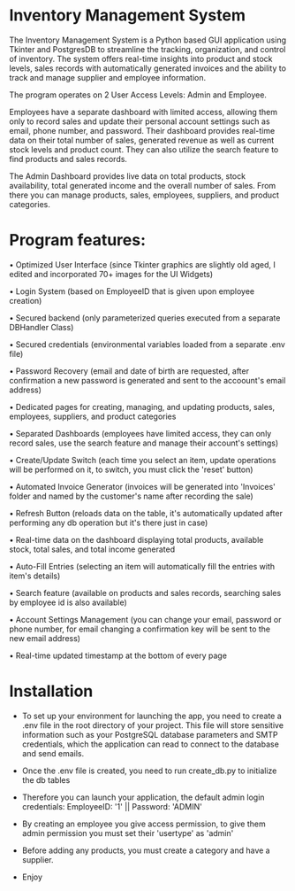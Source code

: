 # Inventory Management System

The Inventory Management System is a Python based GUI application using Tkinter and PostgresDB to streamline the tracking, organization, and control of inventory.
The system offers real-time insights into product and stock levels, sales records with automatically generated invoices and the ability to track and manage supplier and employee information.


The program operates on 2 User Access Levels: Admin and Employee. 


Employees have a separate dashboard with limited access, allowing them only to record sales and update their personal account settings such as email, phone number, and password.
Their dashboard provides real-time data on their total number of sales, generated revenue as well as current stock levels and product count. They can also utilize the search feature to find products and sales records.


The Admin Dashboard provides live data on total products, stock availability, total generated income and the overall number of sales. From there you can manage products, sales, employees, suppliers, and product categories.


# Program features:


• Optimized User Interface (since Tkinter graphics are slightly old aged, I edited and incorporated 70+ images for the UI Widgets)

• Login System  (based on EmployeeID that is given upon employee creation)

• Secured backend  (only parameterized queries executed from a separate DBHandler Class)

• Secured credentials  (environmental variables loaded from a separate .env file)

• Password Recovery  (email and date of birth are requested, after confirmation a new password is generated and sent to the accoount's email address)

• Dedicated pages for creating, managing, and updating products, sales, employees, suppliers, and product categories

• Separated Dashboards  (employees have limited access, they can only record sales, use the search feature and manage their account's settings)

• Create/Update Switch  (each time you select an item, update operations will be performed on it, to switch, you must click the 'reset' button)

• Automated Invoice Generator  (invoices will be generated into 'Invoices' folder and named by the customer's name after recording the sale)

• Refresh Button  (reloads data on the table, it's automatically updated after performing any db operation but it's there just in case)

• Real-time data on the dashboard displaying total products, available stock, total sales, and total income generated

• Auto-Fill Entries  (selecting an item will automatically fill the entries with item's details)

• Search feature  (available on products and sales records, searching sales by employee id is also available)

• Account Settings Management  (you can change your email, password or phone number, for email changing a confirmation key will be sent to the new email address)

• Real-time updated timestamp at the bottom of every page


# Installation

- To set up your environment for launching the app, you need to create a .env file in the root directory of your project. This file will store sensitive information such as your PostgreSQL database parameters and SMTP credentials, which the application can read to connect to the database and send emails.

- Once the .env file is created, you need to run create_db.py to initialize the db tables

- Therefore you can launch your application, the default admin login credentials:  EmployeeID: '1'  ||  Password: 'ADMIN'
- By creating an employee you give access permission, to give them admin permission you must set their 'usertype' as 'admin' 

- Before adding any products, you must create a category and have a supplier.

- Enjoy
